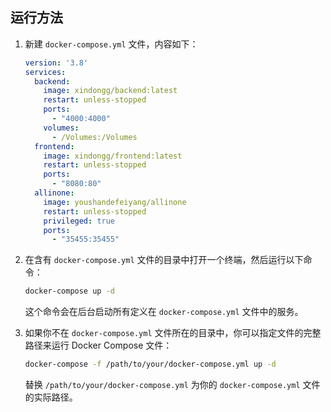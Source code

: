 ## 运行方法

1. 新建 `docker-compose.yml` 文件，内容如下：

    ```yaml
    version: '3.8'
    services:
      backend:
        image: xindongg/backend:latest
        restart: unless-stopped
        ports:
          - "4000:4000"
        volumes:
          - /Volumes:/Volumes
      frontend:
        image: xindongg/frontend:latest
        restart: unless-stopped
        ports:
          - "8080:80"
      allinone:
        image: youshandefeiyang/allinone
        restart: unless-stopped
        privileged: true
        ports:
          - "35455:35455"
    ```

2. 在含有 `docker-compose.yml` 文件的目录中打开一个终端，然后运行以下命令：

    ```bash
    docker-compose up -d
    ```

   这个命令会在后台启动所有定义在 `docker-compose.yml` 文件中的服务。

3. 如果你不在 `docker-compose.yml` 文件所在的目录中，你可以指定文件的完整路径来运行 Docker Compose 文件：

    ```bash
    docker-compose -f /path/to/your/docker-compose.yml up -d
    ```

   替换 `/path/to/your/docker-compose.yml` 为你的 `docker-compose.yml` 文件的实际路径。
